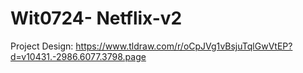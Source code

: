# Wit0724- Netflix-v2
Project Design: https://www.tldraw.com/r/oCpJVg1vBsjuTqlGwVtEP?d=v10431.-2986.6077.3798.page

